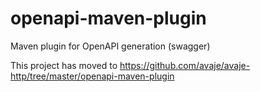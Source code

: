 # openapi-maven-plugin
Maven plugin for OpenAPI generation (swagger)

This project has moved to https://github.com/avaje/avaje-http/tree/master/openapi-maven-plugin
